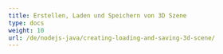 ```yaml
---
title: Erstellen, Laden und Speichern von 3D Szene
type: docs
weight: 10
url: /de/nodejs-java/creating-loading-and-saving-3d-scene/
---
```

